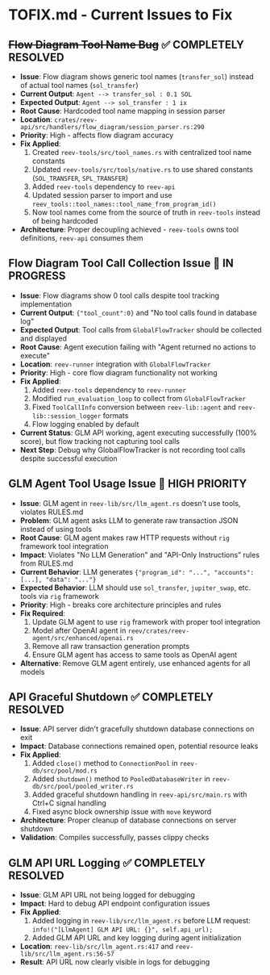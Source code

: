 # TOFIX.md - Current Issues to Fix

## ~~Flow Diagram Tool Name Bug~~ ✅ COMPLETELY RESOLVED
- **Issue**: Flow diagram shows generic tool names (`transfer_sol`) instead of actual tool names (`sol_transfer`)
- **Current Output**: `Agent --> transfer_sol : 0.1 SOL`
- **Expected Output**: `Agent --> sol_transfer : 1 ix`
- **Root Cause**: Hardcoded tool name mapping in session parser
- **Location**: `crates/reev-api/src/handlers/flow_diagram/session_parser.rs:290`
- **Priority**: High - affects flow diagram accuracy
- **Fix Applied**: 
  1. Created `reev-tools/src/tool_names.rs` with centralized tool name constants
  2. Updated `reev-tools/src/tools/native.rs` to use shared constants (`SOL_TRANSFER`, `SPL_TRANSFER`)
  3. Added `reev-tools` dependency to `reev-api`
  4. Updated session parser to import and use `reev_tools::tool_names::tool_name_from_program_id()`
  5. Now tool names come from the source of truth in `reev-tools` instead of being hardcoded
- **Architecture**: Proper decoupling achieved - `reev-tools` owns tool definitions, `reev-api` consumes them

## Flow Diagram Tool Call Collection Issue 🔄 IN PROGRESS
- **Issue**: Flow diagrams show 0 tool calls despite tool tracking implementation
- **Current Output**: `{"tool_count":0}` and "No tool calls found in database log"
- **Expected Output**: Tool calls from `GlobalFlowTracker` should be collected and displayed
- **Root Cause**: Agent execution failing with "Agent returned no actions to execute"
- **Location**: `reev-runner` integration with `GlobalFlowTracker`
- **Priority**: High - core flow diagram functionality not working
- **Fix Applied**:
  1. Added `reev-tools` dependency to `reev-runner`
  2. Modified `run_evaluation_loop` to collect from `GlobalFlowTracker`
  3. Fixed `ToolCallInfo` conversion between `reev-lib::agent` and `reev-lib::session_logger` formats
  4. Flow logging enabled by default
- **Current Status**: GLM API working, agent executing successfully (100% score), but flow tracking not capturing tool calls
- **Next Step**: Debug why GlobalFlowTracker is not recording tool calls despite successful execution

## GLM Agent Tool Usage Issue 🔄 HIGH PRIORITY
- **Issue**: GLM agent in `reev-lib/src/llm_agent.rs` doesn't use tools, violates RULES.md
- **Problem**: GLM agent asks LLM to generate raw transaction JSON instead of using tools
- **Root Cause**: GLM agent makes raw HTTP requests without `rig` framework tool integration
- **Impact**: Violates "No LLM Generation" and "API-Only Instructions" rules from RULES.md
- **Current Behavior**: LLM generates `{"program_id": "...", "accounts": [...], "data": "..."}` 
- **Expected Behavior**: LLM should use `sol_transfer`, `jupiter_swap`, etc. tools via `rig` framework
- **Priority**: High - breaks core architecture principles and rules
- **Fix Required**: 
  1. Update GLM agent to use `rig` framework with proper tool integration
  2. Model after OpenAI agent in `reev/crates/reev-agent/src/enhanced/openai.rs`
  3. Remove all raw transaction generation prompts
  4. Ensure GLM agent has access to same tools as OpenAI agent
- **Alternative**: Remove GLM agent entirely, use enhanced agents for all models

## API Graceful Shutdown ✅ COMPLETELY RESOLVED
- **Issue**: API server didn't gracefully shutdown database connections on exit
- **Impact**: Database connections remained open, potential resource leaks
- **Fix Applied**:
  1. Added `close()` method to `ConnectionPool` in `reev-db/src/pool/mod.rs`
  2. Added `shutdown()` method to `PooledDatabaseWriter` in `reev-db/src/pool/pooled_writer.rs`
  3. Added graceful shutdown handling in `reev-api/src/main.rs` with Ctrl+C signal handling
  4. Fixed async block ownership issue with `move` keyword
- **Architecture**: Proper cleanup of database connections on server shutdown
- **Validation**: Compiles successfully, passes clippy checks

## GLM API URL Logging ✅ COMPLETELY RESOLVED
- **Issue**: GLM API URL not being logged for debugging
- **Impact**: Hard to debug API endpoint configuration issues
- **Fix Applied**:
  1. Added logging in `reev-lib/src/llm_agent.rs` before LLM request: `info!("[LlmAgent] GLM API URL: {}", self.api_url);`
  2. Added GLM API URL and key logging during agent initialization
- **Location**: `reev-lib/src/llm_agent.rs:417` and `reev-lib/src/llm_agent.rs:56-57`
- **Result**: API URL now clearly visible in logs for debugging
